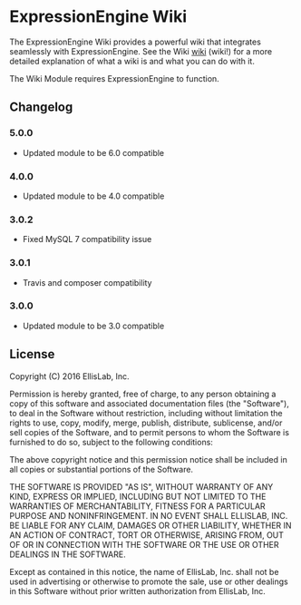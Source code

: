# ExpressionEngine Wiki

The ExpressionEngine Wiki provides a powerful wiki that integrates seamlessly with ExpressionEngine. See the Wiki [wiki](https://github.com/EllisLab/Wiki/wiki) (wiki!) for a more detailed explanation of what a wiki is and what you can do with it.

The Wiki Module requires ExpressionEngine to function.

## Changelog

### 5.0.0

- Updated module to be 6.0 compatible

### 4.0.0

- Updated module to be 4.0 compatible

### 3.0.2

- Fixed MySQL 7 compatibility issue

### 3.0.1

- Travis and composer compatibility

### 3.0.0

- Updated module to be 3.0 compatible


## License

Copyright (C) 2016 EllisLab, Inc.

Permission is hereby granted, free of charge, to any person obtaining a copy
of this software and associated documentation files (the "Software"), to deal
in the Software without restriction, including without limitation the rights
to use, copy, modify, merge, publish, distribute, sublicense, and/or sell
copies of the Software, and to permit persons to whom the Software is
furnished to do so, subject to the following conditions:

The above copyright notice and this permission notice shall be included in
all copies or substantial portions of the Software.

THE SOFTWARE IS PROVIDED "AS IS", WITHOUT WARRANTY OF ANY KIND, EXPRESS OR
IMPLIED, INCLUDING BUT NOT LIMITED TO THE WARRANTIES OF MERCHANTABILITY,
FITNESS FOR A PARTICULAR PURPOSE AND NONINFRINGEMENT. IN NO EVENT SHALL
ELLISLAB, INC. BE LIABLE FOR ANY CLAIM, DAMAGES OR OTHER LIABILITY, WHETHER
IN AN ACTION OF CONTRACT, TORT OR OTHERWISE, ARISING FROM, OUT OF OR IN
CONNECTION WITH THE SOFTWARE OR THE USE OR OTHER DEALINGS IN THE SOFTWARE.

Except as contained in this notice, the name of EllisLab, Inc. shall not be
used in advertising or otherwise to promote the sale, use or other dealings
in this Software without prior written authorization from EllisLab, Inc.
